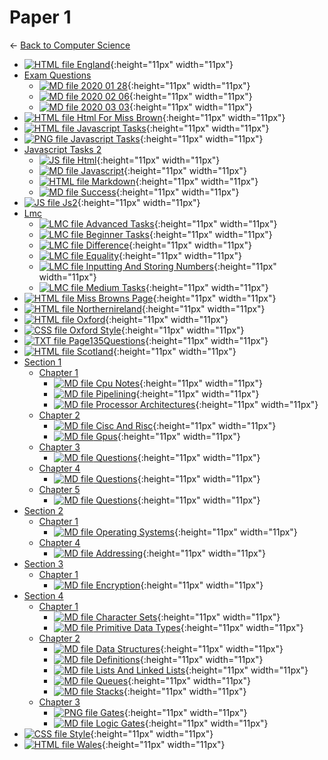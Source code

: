 # Paper 1

← [Back to Computer Science](..)

- [![HTML file](https://img.icons8.com/windows/512/4a90e2/regular-document.png) England](england.html){:height="11px" width="11px"}
- [Exam Questions](exam_questions/index.html)
  - [![MD file](https://img.icons8.com/windows/512/4a90e2/regular-document.png) 2020 01 28](exam_questions/2020_01_28.html){:height="11px" width="11px"}
  - [![MD file](https://img.icons8.com/windows/512/4a90e2/regular-document.png) 2020 02 06](exam_questions/2020_02_06.html){:height="11px" width="11px"}
  - [![MD file](https://img.icons8.com/windows/512/4a90e2/regular-document.png) 2020 03 03](exam_questions/2020_03_03.html){:height="11px" width="11px"}
- [![HTML file](https://img.icons8.com/windows/512/4a90e2/regular-document.png) Html For Miss Brown](html_for_miss_brown.html){:height="11px" width="11px"}
- [![HTML file](https://img.icons8.com/windows/512/4a90e2/regular-document.png) Javascript Tasks](javascript_tasks.html){:height="11px" width="11px"}
- [![PNG file](https://img.icons8.com/windows/512/4a90e2/image-document.png) Javascript Tasks](javascript_tasks.png){:height="11px" width="11px"}
- [Javascript Tasks 2](javascript_tasks_2/index.html)
  - [![JS file](https://img.icons8.com/windows/512/4a90e2/js.png) Html](javascript_tasks_2/html.js){:height="11px" width="11px"}
  - [![MD file](https://img.icons8.com/windows/512/4a90e2/regular-document.png) Javascript](javascript_tasks_2/javascript.html){:height="11px" width="11px"}
  - [![HTML file](https://img.icons8.com/windows/512/4a90e2/regular-document.png) Markdown](javascript_tasks_2/markdown.html){:height="11px" width="11px"}
  - [![MD file](https://img.icons8.com/windows/512/4a90e2/regular-document.png) Success](javascript_tasks_2/success.html){:height="11px" width="11px"}
- [![JS file](https://img.icons8.com/windows/512/4a90e2/js.png) Js2](js2.js){:height="11px" width="11px"}
- [Lmc](lmc/index.html)
  - [![LMC file](https://img.icons8.com/windows/512/4a90e2/important-file.png) Advanced Tasks](lmc/advanced_tasks.lmc){:height="11px" width="11px"}
  - [![LMC file](https://img.icons8.com/windows/512/4a90e2/important-file.png) Beginner Tasks](lmc/beginner_tasks.lmc){:height="11px" width="11px"}
  - [![LMC file](https://img.icons8.com/windows/512/4a90e2/important-file.png) Difference](lmc/difference.lmc){:height="11px" width="11px"}
  - [![LMC file](https://img.icons8.com/windows/512/4a90e2/important-file.png) Equality](lmc/equality.lmc){:height="11px" width="11px"}
  - [![LMC file](https://img.icons8.com/windows/512/4a90e2/important-file.png) Inputting And Storing Numbers](lmc/inputting_and_storing_numbers.lmc){:height="11px" width="11px"}
  - [![LMC file](https://img.icons8.com/windows/512/4a90e2/important-file.png) Medium Tasks](lmc/medium_tasks.lmc){:height="11px" width="11px"}
- [![HTML file](https://img.icons8.com/windows/512/4a90e2/regular-document.png) Miss Browns Page](miss_browns_page.html){:height="11px" width="11px"}
- [![HTML file](https://img.icons8.com/windows/512/4a90e2/regular-document.png) Northernireland](northernIreland.html){:height="11px" width="11px"}
- [![HTML file](https://img.icons8.com/windows/512/4a90e2/regular-document.png) Oxford](oxford.html){:height="11px" width="11px"}
- [![CSS file](https://img.icons8.com/windows/512/4a90e2/css.png) Oxford Style](oxford_style.css){:height="11px" width="11px"}
- [![TXT file](https://img.icons8.com/windows/512/4a90e2/document.png) Page135Questions](page135questions.txt){:height="11px" width="11px"}
- [![HTML file](https://img.icons8.com/windows/512/4a90e2/regular-document.png) Scotland](scotland.html){:height="11px" width="11px"}
- [Section 1](section_1/index.html)
  - [Chapter 1](section_1/chapter_1/index.html)
    - [![MD file](https://img.icons8.com/windows/512/4a90e2/regular-document.png) Cpu Notes](section_1/chapter_1/cpu_notes.html){:height="11px" width="11px"}
    - [![MD file](https://img.icons8.com/windows/512/4a90e2/regular-document.png) Pipelining](section_1/chapter_1/pipelining.html){:height="11px" width="11px"}
    - [![MD file](https://img.icons8.com/windows/512/4a90e2/regular-document.png) Processor Architectures](section_1/chapter_1/processor_architectures.html){:height="11px" width="11px"}
  - [Chapter 2](section_1/chapter_2/index.html)
    - [![MD file](https://img.icons8.com/windows/512/4a90e2/regular-document.png) Cisc And Risc](section_1/chapter_2/cisc_and_risc.html){:height="11px" width="11px"}
    - [![MD file](https://img.icons8.com/windows/512/4a90e2/regular-document.png) Gpus](section_1/chapter_2/gpus.html){:height="11px" width="11px"}
  - [Chapter 3](section_1/chapter_3/index.html)
    - [![MD file](https://img.icons8.com/windows/512/4a90e2/regular-document.png) Questions](section_1/chapter_3/questions.html){:height="11px" width="11px"}
  - [Chapter 4](section_1/chapter_4/index.html)
    - [![MD file](https://img.icons8.com/windows/512/4a90e2/regular-document.png) Questions](section_1/chapter_4/questions.html){:height="11px" width="11px"}
  - [Chapter 5](section_1/chapter_5/index.html)
    - [![MD file](https://img.icons8.com/windows/512/4a90e2/regular-document.png) Questions](section_1/chapter_5/questions.html){:height="11px" width="11px"}
- [Section 2](section_2/index.html)
  - [Chapter 1](section_2/chapter_1/index.html)
    - [![MD file](https://img.icons8.com/windows/512/4a90e2/regular-document.png) Operating Systems](section_2/chapter_1/operating_systems.html){:height="11px" width="11px"}
  - [Chapter 4](section_2/chapter_4/index.html)
    - [![MD file](https://img.icons8.com/windows/512/4a90e2/regular-document.png) Addressing](section_2/chapter_4/addressing.html){:height="11px" width="11px"}
- [Section 3](section_3/index.html)
  - [Chapter 1](section_3/chapter_1/index.html)
    - [![MD file](https://img.icons8.com/windows/512/4a90e2/regular-document.png) Encryption](section_3/chapter_1/encryption.html){:height="11px" width="11px"}
- [Section 4](section_4/index.html)
  - [Chapter 1](section_4/chapter_1/index.html)
    - [![MD file](https://img.icons8.com/windows/512/4a90e2/regular-document.png) Character Sets](section_4/chapter_1/character_sets.html){:height="11px" width="11px"}
    - [![MD file](https://img.icons8.com/windows/512/4a90e2/regular-document.png) Primitive Data Types](section_4/chapter_1/primitive_data_types.html){:height="11px" width="11px"}
  - [Chapter 2](section_4/chapter_2/index.html)
    - [![MD file](https://img.icons8.com/windows/512/4a90e2/regular-document.png) Data Structures](section_4/chapter_2/data_structures.html){:height="11px" width="11px"}
    - [![MD file](https://img.icons8.com/windows/512/4a90e2/regular-document.png) Definitions](section_4/chapter_2/definitions.html){:height="11px" width="11px"}
    - [![MD file](https://img.icons8.com/windows/512/4a90e2/regular-document.png) Lists And Linked Lists](section_4/chapter_2/lists_and_linked_lists.html){:height="11px" width="11px"}
    - [![MD file](https://img.icons8.com/windows/512/4a90e2/regular-document.png) Queues](section_4/chapter_2/queues.html){:height="11px" width="11px"}
    - [![MD file](https://img.icons8.com/windows/512/4a90e2/regular-document.png) Stacks](section_4/chapter_2/stacks.html){:height="11px" width="11px"}
  - [Chapter 3](section_4/chapter_3/index.html)
    - [![PNG file](https://img.icons8.com/windows/512/4a90e2/image-document.png) Gates](section_4/chapter_3/gates.png){:height="11px" width="11px"}
    - [![MD file](https://img.icons8.com/windows/512/4a90e2/regular-document.png) Logic Gates](section_4/chapter_3/logic_gates.html){:height="11px" width="11px"}
- [![CSS file](https://img.icons8.com/windows/512/4a90e2/css.png) Style](style.css){:height="11px" width="11px"}
- [![HTML file](https://img.icons8.com/windows/512/4a90e2/regular-document.png) Wales](wales.html){:height="11px" width="11px"}
